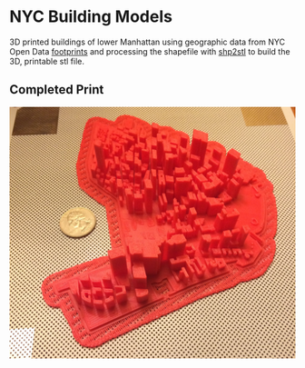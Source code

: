 NYC Building Models
===================

3D printed buildings of lower Manhattan using geographic data from NYC Open Data [footprints](https://data.cityofnewyork.us/Housing-Development/Building-Footprints/tb92-6tj8) and processing the shapefile with [shp2stl](https://github.com/dougmccune/shp2stl) to build the 3D, printable stl file.

## Completed Print
![3D printed buildings](/images/nyc_buildings_print.jpg?raw=true "NYC Buildings")
